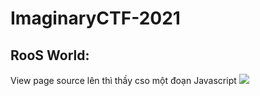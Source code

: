 # ImaginaryCTF-2021
## RooS World:
View page source lên thì thầy cso một đoạn Javascript
![](/Images/h1.png)
